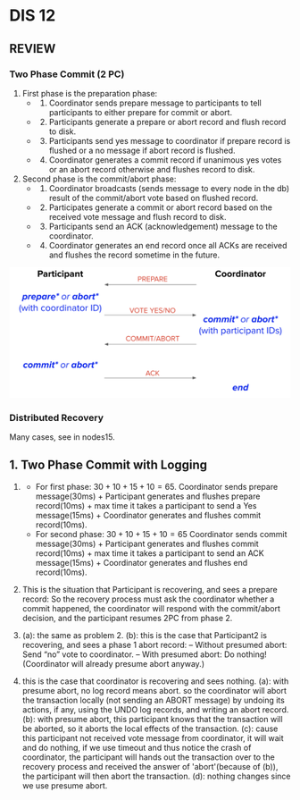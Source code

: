 # DIS 12

## REVIEW

### Two Phase Commit (2 PC)

1. First phase is the preparation phase:
   * 1. Coordinator sends prepare message to participants to tell participants to either prepare for commit or abort.
   * 2. Participants generate a prepare or abort record and flush record to disk.
   * 3. Participants send yes message to coordinator if prepare record is flushed or a no message if abort record is flushed.
   * 4. Coordinator generates a commit record if unanimous yes votes or an abort record otherwise and flushes record to disk.
2. Second phase is the commit/abort phase:
   * 1. Coordinator broadcasts (sends message to every node in the db) result of the commit/abort vote based on flushed record.
   * 2. Participates generate a commit or abort record based on the received vote message and flush record to disk.
   * 3. Participants send an ACK (acknowledgement) message to the coordinator.
   * 4. Coordinator generates an end record once all ACKs are received and flushes the record sometime in the future.

![图 0](images/975125b626bf8d1ef068b6b9dbc1e5f5b60a82ce053daf27ec9715159d550ad6.png)  

### Distributed Recovery

Many cases, see in nodes15.

## 1. Two Phase Commit with Logging

1. 
   * For first phase: $30+10+15+10=65$.
   Coordinator sends prepare message(30ms) + Participant generates and flushes prepare record(10ms) + max time it takes a participant to send a Yes message(15ms) + Coordinator generates and flushes commit record(10ms).
   * For second phase: $30+10+15+10=65$
   Coordinator sends commit message(30ms) + Participant generates and flushes commit record(10ms) + max time it takes a participant to send an ACK message(15ms) + Coordinator generates and flushes end record(10ms).

2. 
   This is the situation that Participant is recovering, and sees a prepare record:
   So the recovery process must ask the coordinator whether a commit happened, the coordinator will respond with the commit/abort decision, and the participant resumes 2PC from phase 2.

3. 
   (a): the same as problem 2.
   (b): this is the case that Participant2 is recovering, and sees a phase 1 abort record:
      – Without presumed abort: Send “no” vote to coordinator.
      – With presumed abort: Do nothing! (Coordinator will already presume abort anyway.)

4. this is the case that coordinator is recovering and sees nothing.
   (a): with presume abort, no log record means abort. so the coordinator will abort the transaction locally (not sending an ABORT message) by undoing its actions, if any, using the UNDO log records, and writing an abort record.
   (b): with presume abort, this participant knows that the transaction will be aborted, so it aborts the local effects of the transaction.
   (c): cause this participant not received vote message from coordinator, it will wait and do nothing, if we use timeout and thus notice the crash of coordinator, the participant will hands out the transaction over to the recovery process and received the answer of 'abort'(because of (b)), the participant will then abort the transaction.
   (d): nothing changes since we use presume abort.
